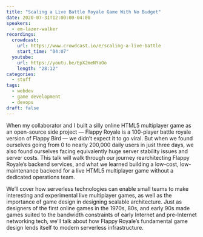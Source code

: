 ```yaml
---
title: "Scaling a Live Battle Royale Game With No Budget"
date: 2020-07-31T12:00:00-04:00
speakers:
  - em-lazer-walker
recordings:
  crowdcast:
    url: https://www.crowdcast.io/e/scaling-a-live-battle
    start_time: "04:07"
  youtube:
    url: https://youtu.be/EpX2meNYaOo
    length: "28:12"
categories:
  - stuff
tags:
  - webdev
  - game development
  - devops
draft: false
---
```


When my collaborator and I built a silly online HTML5 multiplayer game as an open-source side project — Flappy Royale is a 100-player battle royale version of Flappy Bird — we didn’t expect it to go viral. But when we found ourselves going from 0 to nearly 200,000 daily users in just three days, we also found ourselves facing equivalently huge server stability issues and server costs. This talk will walk through our journey rearchitecting Flappy Royale’s backend services, and what we learned building a low-cost, low-maintenance backend for a live HTML5 multiplayer game without a dedicated operations team.

We’ll cover how serverless technologies can enable small teams to make interesting and experimental live multiplayer games, as well as the importance of game design in designing scalable architecture. Just as designers of the first online games in the 1970s, 80s, and early 90s made games suited to the bandwidth constraints of early Internet and pre-Internet networking tech, we’ll talk about how Flappy Royale’s fundamental game design lends itself to modern serverless infrastructure.
